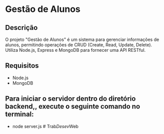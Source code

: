 # Gestão de Alunos

## Descrição

O projeto "Gestão de Alunos" é um sistema para gerenciar informações de alunos, permitindo operações de CRUD (Create, Read, Update, Delete). Utiliza Node.js, Express e MongoDB para fornecer uma API RESTful.

## Requisitos

- Node.js
- MongoDB

## Para iniciar o servidor dentro do diretório backend,, execute o seguinte comando no terminal: 

- node server.js
#   T r a b _ D e s e v _ W e b  
 